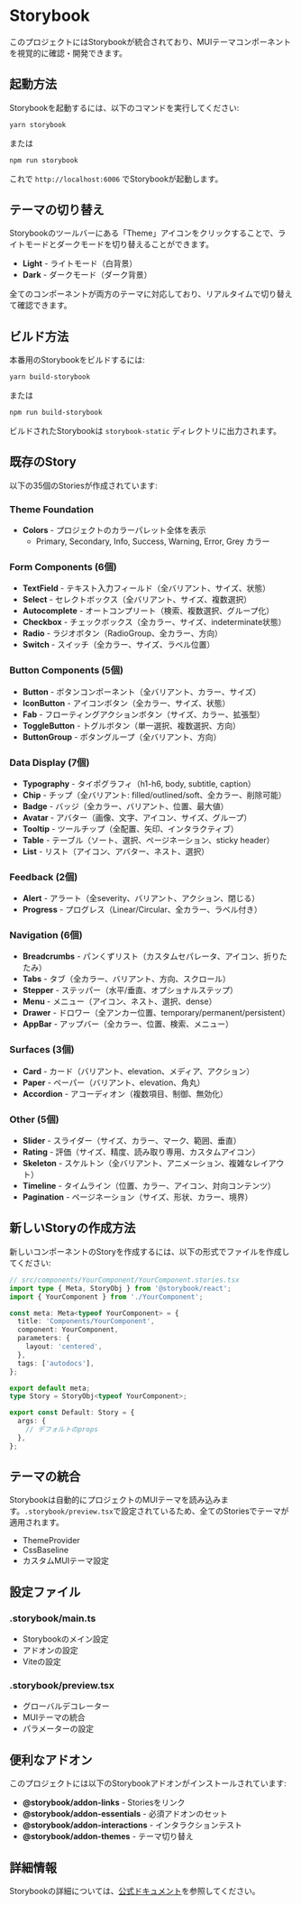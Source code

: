 # Storybook

このプロジェクトにはStorybookが統合されており、MUIテーマコンポーネントを視覚的に確認・開発できます。

## 起動方法

Storybookを起動するには、以下のコマンドを実行してください:

```bash
yarn storybook
```

または

```bash
npm run storybook
```

これで `http://localhost:6006` でStorybookが起動します。

## テーマの切り替え

Storybookのツールバーにある「Theme」アイコンをクリックすることで、ライトモードとダークモードを切り替えることができます。

- **Light** - ライトモード（白背景）
- **Dark** - ダークモード（ダーク背景）

全てのコンポーネントが両方のテーマに対応しており、リアルタイムで切り替えて確認できます。

## ビルド方法

本番用のStorybookをビルドするには:

```bash
yarn build-storybook
```

または

```bash
npm run build-storybook
```

ビルドされたStorybookは `storybook-static` ディレクトリに出力されます。

## 既存のStory

以下の35個のStoriesが作成されています:

### Theme Foundation
- **Colors** - プロジェクトのカラーパレット全体を表示
  - Primary, Secondary, Info, Success, Warning, Error, Grey カラー

### Form Components (6個)
- **TextField** - テキスト入力フィールド（全バリアント、サイズ、状態）
- **Select** - セレクトボックス（全バリアント、サイズ、複数選択）
- **Autocomplete** - オートコンプリート（検索、複数選択、グループ化）
- **Checkbox** - チェックボックス（全カラー、サイズ、indeterminate状態）
- **Radio** - ラジオボタン（RadioGroup、全カラー、方向）
- **Switch** - スイッチ（全カラー、サイズ、ラベル位置）

### Button Components (5個)
- **Button** - ボタンコンポーネント（全バリアント、カラー、サイズ）
- **IconButton** - アイコンボタン（全カラー、サイズ、状態）
- **Fab** - フローティングアクションボタン（サイズ、カラー、拡張型）
- **ToggleButton** - トグルボタン（単一選択、複数選択、方向）
- **ButtonGroup** - ボタングループ（全バリアント、方向）

### Data Display (7個)
- **Typography** - タイポグラフィ（h1-h6, body, subtitle, caption）
- **Chip** - チップ（全バリアント: filled/outlined/soft、全カラー、削除可能）
- **Badge** - バッジ（全カラー、バリアント、位置、最大値）
- **Avatar** - アバター（画像、文字、アイコン、サイズ、グループ）
- **Tooltip** - ツールチップ（全配置、矢印、インタラクティブ）
- **Table** - テーブル（ソート、選択、ページネーション、sticky header）
- **List** - リスト（アイコン、アバター、ネスト、選択）

### Feedback (2個)
- **Alert** - アラート（全severity、バリアント、アクション、閉じる）
- **Progress** - プログレス（Linear/Circular、全カラー、ラベル付き）

### Navigation (6個)
- **Breadcrumbs** - パンくずリスト（カスタムセパレータ、アイコン、折りたたみ）
- **Tabs** - タブ（全カラー、バリアント、方向、スクロール）
- **Stepper** - ステッパー（水平/垂直、オプショナルステップ）
- **Menu** - メニュー（アイコン、ネスト、選択、dense）
- **Drawer** - ドロワー（全アンカー位置、temporary/permanent/persistent）
- **AppBar** - アップバー（全カラー、位置、検索、メニュー）

### Surfaces (3個)
- **Card** - カード（バリアント、elevation、メディア、アクション）
- **Paper** - ペーパー（バリアント、elevation、角丸）
- **Accordion** - アコーディオン（複数項目、制御、無効化）

### Other (5個)
- **Slider** - スライダー（サイズ、カラー、マーク、範囲、垂直）
- **Rating** - 評価（サイズ、精度、読み取り専用、カスタムアイコン）
- **Skeleton** - スケルトン（全バリアント、アニメーション、複雑なレイアウト）
- **Timeline** - タイムライン（位置、カラー、アイコン、対向コンテンツ）
- **Pagination** - ページネーション（サイズ、形状、カラー、境界）

## 新しいStoryの作成方法

新しいコンポーネントのStoryを作成するには、以下の形式でファイルを作成してください:

```typescript
// src/components/YourComponent/YourComponent.stories.tsx
import type { Meta, StoryObj } from '@storybook/react';
import { YourComponent } from './YourComponent';

const meta: Meta<typeof YourComponent> = {
  title: 'Components/YourComponent',
  component: YourComponent,
  parameters: {
    layout: 'centered',
  },
  tags: ['autodocs'],
};

export default meta;
type Story = StoryObj<typeof YourComponent>;

export const Default: Story = {
  args: {
    // デフォルトのprops
  },
};
```

## テーマの統合

Storybookは自動的にプロジェクトのMUIテーマを読み込みます。`.storybook/preview.tsx`で設定されているため、全てのStoriesでテーマが適用されます。

- ThemeProvider
- CssBaseline
- カスタムMUIテーマ設定

## 設定ファイル

### .storybook/main.ts
- Storybookのメイン設定
- アドオンの設定
- Viteの設定

### .storybook/preview.tsx
- グローバルデコレーター
- MUIテーマの統合
- パラメーターの設定

## 便利なアドオン

このプロジェクトには以下のStorybookアドオンがインストールされています:

- **@storybook/addon-links** - Storiesをリンク
- **@storybook/addon-essentials** - 必須アドオンのセット
- **@storybook/addon-interactions** - インタラクションテスト
- **@storybook/addon-themes** - テーマ切り替え

## 詳細情報

Storybookの詳細については、[公式ドキュメント](https://storybook.js.org/)を参照してください。
